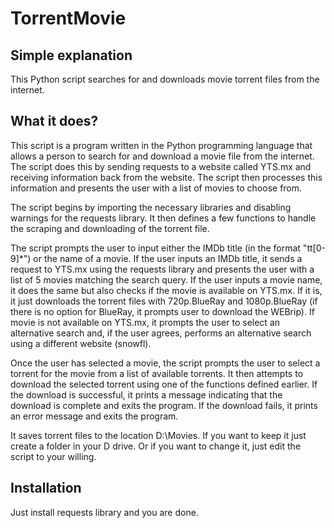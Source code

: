 # TorrentMovie

## Simple explanation
This Python script searches for and downloads movie torrent files from the internet.

## What it does?

This script is a program written in the Python programming language that allows a person to search for and download a movie file from the internet. The script does this by sending requests to a website called YTS.mx and receiving information back from the website. The script then processes this information and presents the user with a list of movies to choose from.

The script begins by importing the necessary libraries and disabling warnings for the requests library. It then defines a few functions to handle the scraping and downloading of the torrent file.

The script prompts the user to input either the IMDb title (in the format "tt[0-9]*") or the name of a movie. If the user inputs an IMDb title, it sends a request to YTS.mx using the requests library and presents the user with a list of 5 movies matching the search query. If the user inputs a movie name, it does the same but also checks if the movie is available on YTS.mx. If it is, it just downloads the torrent files with 720p.BlueRay and 1080p.BlueRay (if there is no option for BlueRay, it prompts user to download the WEBrip). If movie is not available on YTS.mx, it prompts the user to select an alternative search and, if the user agrees, performs an alternative search using a different website (snowfl).

Once the user has selected a movie, the script prompts the user to select a torrent for the movie from a list of available torrents. It then attempts to download the selected torrent using one of the functions defined earlier. If the download is successful, it prints a message indicating that the download is complete and exits the program. If the download fails, it prints an error message and exits the program.

It saves torrent files to the location D:\Movies. If you want to keep it just create a folder in your D drive. Or if you want to change it, just edit the script to your willing.

## Installation

Just install requests library and you are done.
